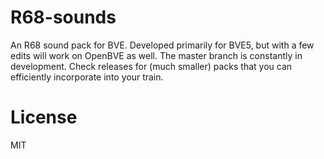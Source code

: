 # R68-sounds

An R68 sound pack for BVE. Developed primarily for BVE5, but with a few edits will work on OpenBVE as well.
The master branch is constantly in development. Check releases for (much smaller) packs that you can efficiently incorporate into your train.

# License
MIT
